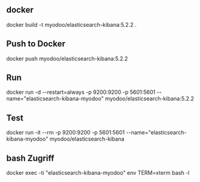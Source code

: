 ## docker
docker build -t myodoo/elasticsearch-kibana:5.2.2 .

## Push to Docker
docker push myodoo/elasticsearch-kibana:5.2.2

## Run
docker run -d --restart=always -p 9200:9200 -p 5601:5601 --name="elasticsearch-kibana-myodoo" myodoo/elasticsearch-kibana:5.2.2
 
## Test
docker run -it --rm -p 9200:9200 -p 5601:5601 --name="elasticsearch-kibana-myodoo" myodoo/elasticsearch-kibana
 
## bash Zugriff
docker exec -ti "elasticsearch-kibana-myodoo" env TERM=xterm bash -l
